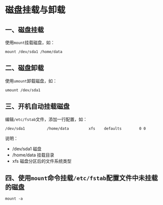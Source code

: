 # 磁盘挂载与卸载

## 一、磁盘挂载

使用`mount`挂载磁盘，如：

```shell
mount /dev/sda1 /home/data
```

## 二、磁盘卸载

使用`umount`卸载磁盘，如：

```shell
umount /dev/sda1
```

## 三、开机自动挂载磁盘

编辑`/etc/fstab`文件，添加一行配置，如：

```shell
/dev/sda1          /home/data         xfs    defaults        0 0
```

说明：

- /dev/sda1 磁盘
- /home/data 挂载目录
- xfs 磁盘分区后的文件系统类型

## 四、使用`mount`命令挂载`/etc/fstab`配置文件中未挂载的磁盘

```shell
mount -a
```
